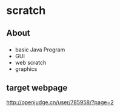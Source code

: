 # scratch


## About
### 
- basic Java Program
- GUI
- web scratch
- graphics
## target webpage
http://openjudge.cn/user/785958/?page=2

